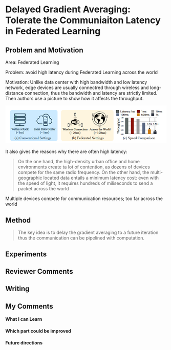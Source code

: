 # Delayed Gradient Averaging: Tolerate the Communiaiton Latency in Federated Learning



## Problem and Motivation

Area: Federated Learning

Problem: avoid high latency during Federated Learning across the world

Motivation:  Unlike data center with high bandwidth and low latency network, edge devices are usually connectred through wireless and long-distance connection, thus the bandwidth and latency are strictly limited. Then authors use a picture to show how it affects the throughput.



![image-20220115232309518](../images/image-20220115232309518.png)

It also gives the reasons why there are often high latency:

> On the one hand, the high-density urban office and home environments create ta lot of contention, as dozens of devices compete for the same radio frequency. On the other hand, the multi-geographic located data entails a minimum latency cost: even with the speed of light, it requires hundreds of miliseconds to send a packet across the world



Multiple devices compete for  communication resources; too far across the world

## Method

> The key idea is to delay the gradient averaging to a future iteration thus the communication can be pipelined with computation.

## Experiments



## Reviewer Comments



## Writing



## My Comments



#### What I can Learn

#### Which part could be improved

#### Future directions

